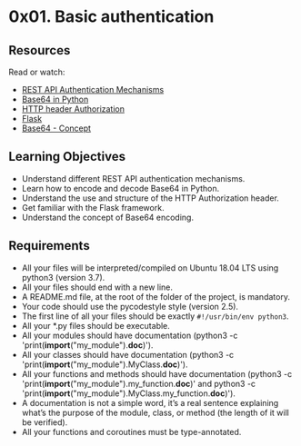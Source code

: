 # 0x01. Basic authentication

## Resources
Read or watch:

- [REST API Authentication Mechanisms](https://www.redhat.com/en/topics/api/what-is-a-rest-api)
- [Base64 in Python](https://docs.python.org/3/library/base64.html)
- [HTTP header Authorization](https://developer.mozilla.org/en-US/docs/Web/HTTP/Headers/Authorization)
- [Flask](https://flask.palletsprojects.com/en/2.0.x/)
- [Base64 - Concept](https://en.wikipedia.org/wiki/Base64)

## Learning Objectives
- Understand different REST API authentication mechanisms.
- Learn how to encode and decode Base64 in Python.
- Understand the use and structure of the HTTP Authorization header.
- Get familiar with the Flask framework.
- Understand the concept of Base64 encoding.

## Requirements
- All your files will be interpreted/compiled on Ubuntu 18.04 LTS using python3 (version 3.7).
- All your files should end with a new line.
- A README.md file, at the root of the folder of the project, is mandatory.
- Your code should use the pycodestyle style (version 2.5).
- The first line of all your files should be exactly `#!/usr/bin/env python3`.
- All your *.py files should be executable.
- All your modules should have documentation (python3 -c 'print(__import__("my_module").__doc__)').
- All your classes should have documentation (python3 -c 'print(__import__("my_module").MyClass.__doc__)').
- All your functions and methods should have documentation (python3 -c 'print(__import__("my_module").my_function.__doc__)' and python3 -c 'print(__import__("my_module").MyClass.my_function.__doc__)').
- A documentation is not a simple word, it’s a real sentence explaining what’s the purpose of the module, class, or method (the length of it will be verified).
- All your functions and coroutines must be type-annotated.

